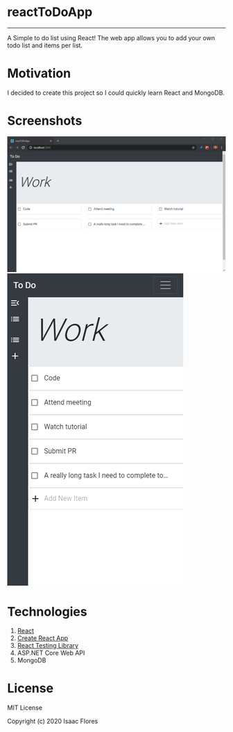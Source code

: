 # reactToDoApp
---
A Simple to do list using React! The web app allows you to add your own todo list and items per list. 

# Motivation
I decided to create this project so I could quickly learn React and MongoDB. 

# Screenshots
![](imgs/todo-app-screenshot.png)
![](imgs/todo-app-mobile-screenshot.png)

# Technologies
1. [React](https://reactjs.org/)
2. [Create React App](https://create-react-app.dev/)
3. [React Testing Library](https://github.com/testing-library/react-testing-library)
4. ASP.NET Core Web API
5. MongoDB

# License
MIT License

Copyright (c) 2020 Isaac Flores


